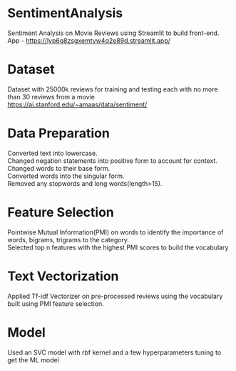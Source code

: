 # SentimentAnalysis
Sentiment Analysis on Movie Reviews using Streamlit to build front-end.  
App - https://lyp6g8zsgxemtvw4q2e89d.streamlit.app/

# Dataset
Dataset with 25000k reviews for training and testing each with no more than 30 reviews from a movie
https://ai.stanford.edu/~amaas/data/sentiment/

# Data Preparation
Converted text into lowercase.  
Changed negation statements into positive form to account for context.  
Changed words to their base form.  
Converted words into the singular form.  
Removed any stopwords and long words(length>15).  

# Feature Selection
Pointwise Mutual Information(PMI) on words to identify the importance of words, bigrams, trigrams to the category.  
Selected top n features with the highest PMI scores to build the vocabulary

# Text Vectorization
Applied Tf-idf Vectorizer on pre-processed reviews using the vocabulary built using PMI feature selection.  

# Model
Used an SVC model with rbf kernel and a few hyperparameters tuning to get the ML model






